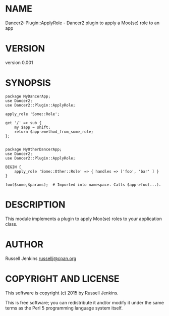 # NAME

Dancer2::Plugin::ApplyRole - Dancer2 plugin to apply a Moo(se) role to an app

# VERSION

version 0.001

# SYNOPSIS

    package MyDancerApp;
    use Dancer2;
    use Dancer2::Plugin::ApplyRole;

    apply_role 'Some::Role';

    get '/' => sub {
        my $app = shift;
        return $app->method_from_some_role;
    };


    package MyOtherDancerApp;
    use Dancer2;
    use Dancer2::Plugin::ApplyRole;

    BEGIN {
        apply_role 'Some::Other::Role' => { handles => ['foo', 'bar' ] }
    }

    foo($some,$params);  # Imported into namespace. Calls $app->foo(...).

# DESCRIPTION

This module implements a plugin to apply Moo(se) roles to your application class.

# AUTHOR

Russell Jenkins <russellj@cpan.org>

# COPYRIGHT AND LICENSE

This software is copyright (c) 2015 by Russell Jenkins.

This is free software; you can redistribute it and/or modify it under
the same terms as the Perl 5 programming language system itself.

